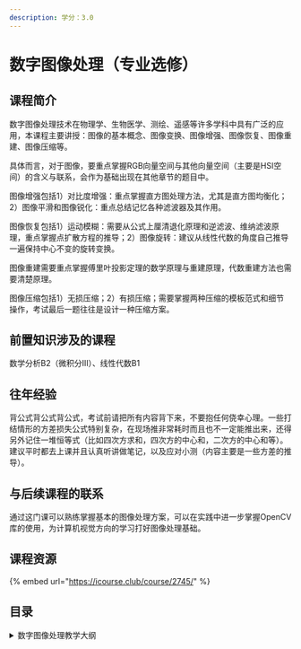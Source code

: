 ```yaml
---
description: 学分：3.0
---
```


# 数字图像处理（专业选修）

## 课程简介

数字图像处理技术在物理学、生物医学、测绘、遥感等许多学科中具有广泛的应用，本课程主要讲授：图像的基本概念、图像变换、图像增强、图像恢复、图像重建、图像压缩等。

具体而言，对于图像，要重点掌握RGB向量空间与其他向量空间（主要是HSI空间）的含义与联系，会作为基础出现在其他章节的题目中。

图像增强包括1）对比度增强：重点掌握直方图处理方法，尤其是直方图均衡化；2）图像平滑和图像锐化：重点总结记忆各种滤波器及其作用。

图像恢复包括1）运动模糊：需要从公式上厘清退化原理和逆滤波、维纳滤波原理，重点掌握点扩散方程的推导；2）图像旋转：建议从线性代数的角度自己推导一遍保持中心不变的旋转变换。

图像重建需要重点掌握傅里叶投影定理的数学原理与重建原理，代数重建方法也需要清楚原理。

图像压缩包括1）无损压缩；2）有损压缩；需要掌握两种压缩的模板范式和细节操作，考试最后一题往往是设计一种压缩方案。

## 前置知识涉及的课程

数学分析B2（微积分III）、线性代数B1

## 往年经验

背公式背公式背公式，考试前请把所有内容背下来，不要抱任何侥幸心理。一些打结情形的方差损失公式特别复杂，在现场推非常耗时而且也不一定能推出来，还得另外记住一堆恒等式（比如四次方求和，四次方的中心和，二次方的中心和等）。建议平时都去上课并且认真听讲做笔记，以及应对小测（内容主要是一些方差的推导）。

## 与后续课程的联系

通过这门课可以熟练掌握基本的图像处理方案，可以在实践中进一步掌握OpenCV库的使用，为计算机视觉方向的学习打好图像处理基础。

## 课程资源

{% embed url="https://icourse.club/course/2745/" %}

## 目录

<details>

<summary>数字图像处理教学大纲</summary>

图像的基本概念

图像变换

图像增强

图像恢复

图像重建

图像压缩

</details>


